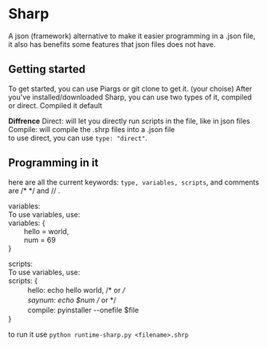 # Sharp
A json (framework) alternative to make it easier programming in a .json file, it also has benefits some features that json files does not have. <br>

## Getting started
To get started, you can use Piargs or git clone to get it. (your choise) After you've installed/downloaded Sharp, you can use two types of it, compiled or direct. Compiled it default <br>

**Diffrence**
  Direct: will let you directly run scripts in the file, like in json files <br>
  Compile: will compile the .shrp files into a .json file <br>
to use direct, you can use ```type: "direct"```. <br>

## Programming in it
here are all the current keywords: ```type, variables, scripts```, and comments are /* */ and // . <br>

variables: <br>
 To use variables, use: <br>
    variables: {  <br>
‎ ‎ ‎ ‎ ‎ ‎ ‎ ‎ hello = world,  <br>
‎ ‎ ‎ ‎ ‎ ‎ ‎ ‎ num = 69 <br>
    }

scripts: <br>
 To use variables, use: <br>
    scripts: { <br>
ㅤㅤㅤhello: echo hello world, /* or */ <br>
ㅤㅤㅤsaynum: echo $num /* or */ <br>
ㅤㅤㅤcompile: pyinstaller --onefile $file <br>
    } <br>

to run it use ```python runtime-sharp.py <filename>.shrp```
